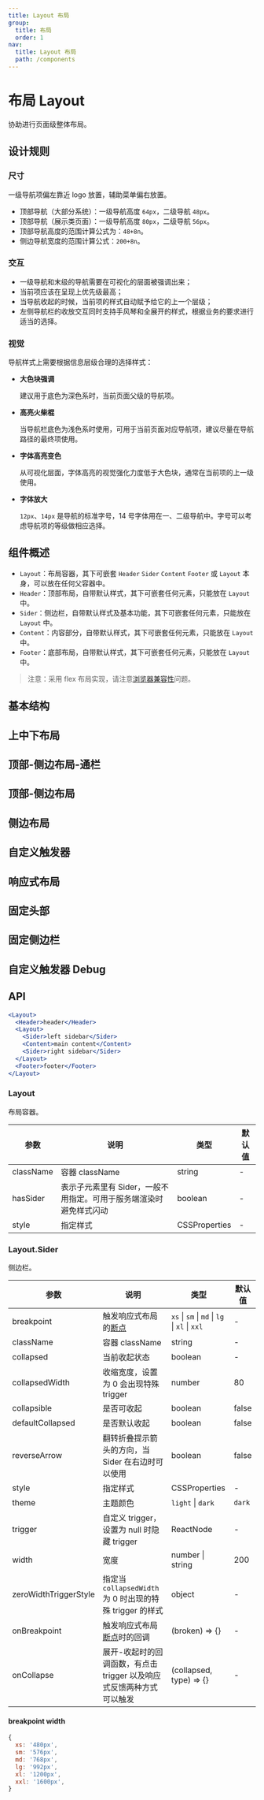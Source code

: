```yaml
---
title: Layout 布局
group:
  title: 布局
  order: 1
nav:
  title: Layout 布局
  path: /components
---
```


# 布局 Layout

协助进行页面级整体布局。

## 设计规则

### 尺寸

一级导航项偏左靠近 logo 放置，辅助菜单偏右放置。

- 顶部导航（大部分系统）：一级导航高度 `64px`，二级导航 `48px`。
- 顶部导航（展示类页面）：一级导航高度 `80px`，二级导航 `56px`。
- 顶部导航高度的范围计算公式为：`48+8n`。
- 侧边导航宽度的范围计算公式：`200+8n`。

### 交互

- 一级导航和末级的导航需要在可视化的层面被强调出来；
- 当前项应该在呈现上优先级最高；
- 当导航收起的时候，当前项的样式自动赋予给它的上一个层级；
- 左侧导航栏的收放交互同时支持手风琴和全展开的样式，根据业务的要求进行适当的选择。

### 视觉

导航样式上需要根据信息层级合理的选择样式：

- **大色块强调**

  建议用于底色为深色系时，当前页面父级的导航项。

- **高亮火柴棍**

  当导航栏底色为浅色系时使用，可用于当前页面对应导航项，建议尽量在导航路径的最终项使用。

- **字体高亮变色**

  从可视化层面，字体高亮的视觉强化力度低于大色块，通常在当前项的上一级使用。

- **字体放大**

  `12px`、`14px` 是导航的标准字号，14 号字体用在一、二级导航中。字号可以考虑导航项的等级做相应选择。

## 组件概述

- `Layout`：布局容器，其下可嵌套 `Header` `Sider` `Content` `Footer` 或 `Layout` 本身，可以放在任何父容器中。
- `Header`：顶部布局，自带默认样式，其下可嵌套任何元素，只能放在 `Layout` 中。
- `Sider`：侧边栏，自带默认样式及基本功能，其下可嵌套任何元素，只能放在 `Layout` 中。
- `Content`：内容部分，自带默认样式，其下可嵌套任何元素，只能放在 `Layout` 中。
- `Footer`：底部布局，自带默认样式，其下可嵌套任何元素，只能放在 `Layout` 中。

> 注意：采用 flex 布局实现，请注意[浏览器兼容性](http://caniuse.com/#search=flex)问题。

## 基本结构

<code src="./demos/basic.tsx"></code>

## 上中下布局

<code src="./demos/top.tsx"></code>

## 顶部-侧边布局-通栏

<code src="./demos/top-side-2.tsx"></code>

## 顶部-侧边布局

<code src="./demos/top-side.tsx"></code>

## 侧边布局

<code src="./demos/side.tsx"></code>

## 自定义触发器

<code src="./demos/custom-trigger.tsx"></code>

## 响应式布局

<code src="./demos/responsive.tsx"></code>

## 固定头部

<code src="./demos/fixed.tsx"></code>

## 固定侧边栏

<code src="./demos/fixed-sider.tsx"></code>

## 自定义触发器 Debug

<code src="./demos/custom-trigger-debug.tsx"></code>

## API

```jsx | pure
<Layout>
  <Header>header</Header>
  <Layout>
    <Sider>left sidebar</Sider>
    <Content>main content</Content>
    <Sider>right sidebar</Sider>
  </Layout>
  <Footer>footer</Footer>
</Layout>
```

### Layout

布局容器。

| 参数      | 说明                                                               | 类型          | 默认值 |
| --------- | ------------------------------------------------------------------ | ------------- | ------ |
| className | 容器 className                                                     | string        | -      |
| hasSider  | 表示子元素里有 Sider，一般不用指定。可用于服务端渲染时避免样式闪动 | boolean       | -      |
| style     | 指定样式                                                           | CSSProperties | -      |

### Layout.Sider

侧边栏。

| 参数                  | 说明                                                                 | 类型                                          | 默认值 |
| --------------------- | -------------------------------------------------------------------- | --------------------------------------------- | ------ |
| breakpoint            | 触发响应式布局的[断点](/components/grid/#Col)                        | `xs` \| `sm` \| `md` \| `lg` \| `xl` \| `xxl` | -      |
| className             | 容器 className                                                       | string                                        | -      |
| collapsed             | 当前收起状态                                                         | boolean                                       | -      |
| collapsedWidth        | 收缩宽度，设置为 0 会出现特殊 trigger                                | number                                        | 80     |
| collapsible           | 是否可收起                                                           | boolean                                       | false  |
| defaultCollapsed      | 是否默认收起                                                         | boolean                                       | false  |
| reverseArrow          | 翻转折叠提示箭头的方向，当 Sider 在右边时可以使用                    | boolean                                       | false  |
| style                 | 指定样式                                                             | CSSProperties                                 | -      |
| theme                 | 主题颜色                                                             | `light` \| `dark`                             | `dark` |
| trigger               | 自定义 trigger，设置为 null 时隐藏 trigger                           | ReactNode                                     | -      |
| width                 | 宽度                                                                 | number \| string                              | 200    |
| zeroWidthTriggerStyle | 指定当 `collapsedWidth` 为 0 时出现的特殊 trigger 的样式             | object                                        | -      |
| onBreakpoint          | 触发响应式布局[断点](/components/grid/#API)时的回调                  | (broken) => {}                                | -      |
| onCollapse            | 展开-收起时的回调函数，有点击 trigger 以及响应式反馈两种方式可以触发 | (collapsed, type) => {}                       | -      |

#### breakpoint width

```js
{
  xs: '480px',
  sm: '576px',
  md: '768px',
  lg: '992px',
  xl: '1200px',
  xxl: '1600px',
}
```
